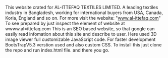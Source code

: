 This website crated for AL-ITTEFAQ TEXTILES LIMITED. A leading textiles industry in Bangladesh, working for international buyers from USA, Canada, Koria, England and so on. For more visit the website:
"www.al-ittefaq.com"
To see prepared by just inspect the element of website at wwww.al=ittefaq.com
This is an SEO based website, so that google can easily read infomation about this site and describe to user.
Here used 3D image viewer full customizable JavaScript code. For faster development BootsTrapV5.3 verstion used and also custom CSS.
To install this just clone the repo and run index.html file. and there you go.
